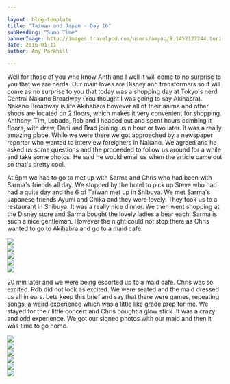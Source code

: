 ```yaml
---

layout: blog-template
title: "Taiwan and Japan - Day 16"
subHeading: "Sumo Time"
bannerImage: http://images.travelpod.com/users/amynp/9.1452127244.tori-gate.jpg
date: 2016-01-11
author: Amy Parkhill

---
```

Well for those of you who know Anth and I well it will come to no surprise to you that we are nerds. Our main loves are Disney and transformers so it will come as no surprise to you that today was a shopping day at Tokyo's nerd Central Nakano Broadway (You thought I was going to say Akihabra). Nakano Broadway is life Akihabara however all of their anime and other shops are located on 2 floors, which makes it very convenient for shopping. Anthony, Tim, Lobada, Rob and I headed out and spent hours combing it floors, with drew, Dani and Brad joining us n hour or two later. It was a really amazing place. While we were there we got approached by a newspaper reporter who wanted to interview foreigners in Nakano. We agreed and he asked us some questions and the proceeded to follow us around for a while and take some photos. He said he would email us when the article came out so that's pretty cool.

At 6pm we had to go to met up with Sarma and Chris who had been with Sarma's friends all day. We stopped by the hotel to pick up Steve who had had a quite day and the 6 of Taiwan met up in Shibuya. We met Sarma's Japanese friends Ayumi and Chika and they were lovely. They took us to a restaurant in Shibuya. It was a really nice dinner. We then went shopping at the Disney store and Sarma bought the lovely ladies a bear each. Sarma is such a nice gentleman. However the night could not stop there as Chris wanted to go to Akihabra and go to a maid cafe. 

<div class="center-image"><img src="http://images.travelpod.com/users/amynp/9.1452670805.hachik-333-statue.jpg" /></div>
<div class="center-image"><img src="http://images.travelpod.com/users/amynp/9.1452670805.steve-being-caveman.jpg" /></div>
<div class="center-image"><img src="http://images.travelpod.com/users/amynp/9.1452670805.all-of-us-for-dinner.jpg" /></div>
<div class="center-image"><img src="http://images.travelpod.com/users/amynp/9.1452670805.disneyshop.jpg" /></div>
<div class="center-image"><img src="http://images.travelpod.com/users/amynp/9.1452670805.presents-for-the-girls.jpg" /></div>

20 min later and we were being escorted up to a maid cafe. Chris was so excited. Rob did not look as excited. We were seated and the maid dressed us all in ears. Lets keep this brief and say that there were games, repeating songs, a weird experience which was a little like grade prep for me. We stayed for their little concert and Chris bought a glow stick. It was a crazy and odd experience. We got our signed photos with our maid and then it was time to go home.


<div class="center-image"><img src="http://images.travelpod.com/users/amynp/9.1452670805.anthony-with-his-fav-akb48.jpg" /></div>
<div class="center-image"><img src="http://images.travelpod.com/users/amynp/9.1452670805.chris-at-the-maid-cafe.jpg" /></div>
<div class="center-image"><img src="http://images.travelpod.com/users/amynp/9.1452670805.rob-and-i-in-our-ears.jpg" /></div>
<div class="center-image"><img src="http://images.travelpod.com/users/amynp/9.1452670805.dessert.jpg" /></div>
<div class="center-image"><img src="http://images.travelpod.com/users/amynp/9.1452670805.steve-the-bunny.jpg" /></div>
<div class="center-image"><img src="http://images.travelpod.com/users/amynp/9.1452670805.chris-and-his-glo-stitck.jpg" /></div>


